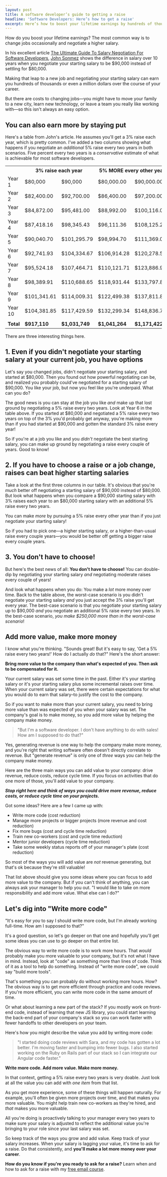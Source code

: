```yaml
---
layout: post
title: A software developer’s guide to getting a raise
headline: 'Software Developers: Here’s how to get a raise'
excerpt: Here’s how to boost your lifetime earnings by hundreds of thousands of dollars by getting periodic raises.
---
```

How do you boost your lifetime earnings? The most common way is to change jobs occasionally and negotiate a higher salary.

In his excellent article [The Ultimate Guide To Salary Negotiation For Software Developers](https://simpleprogrammer.com/2016/10/10/salary-negotiation-software-developers/), [John Sonmez](https://simpleprogrammer.com/about-simple-programmer/) shows the difference in salary over 10 years when you negotiate your starting salary to be $90,000 instead of settling for $80,000.

Making that leap to a new job and negotiating your starting salary can earn you hundreds of thousands or even a million dollars over the course of your career.

But there are costs to changing jobs—you might have to move your family to a new city, learn new technology, or leave a team you really like working with—so this isn't always an easy option.

## You can also earn more by staying put

Here's a table from John's article. He assumes you'll get a 3% raise each year, which is pretty common. I've added a two columns showing what happens if you negotiate an *additional* 5% raise every two years in both scenarios. Five percent every two years is a *conservative* estimate of what is achievable for most software developers.

<table><tbody>
<tr><th></th><th colspan="2">3% raise each year</th><th colspan="2">5% MORE every other year</th></tr>
<tr><td>Year 1</td><td>$80,000</td><td>$90,000</td><td>$80,000.00</td><td>$90,000.00</td></tr>
<tr><td>Year 2</td><td>$82,400.00</td><td>$92,700.00</td><td>$86,400.00</td><td>$97,200.00</td></tr>
<tr><td>Year 3</td><td>$84,872.00</td><td>$95,481.00</td><td>$88,992.00</td><td>$100,116.00</td></tr>
<tr><td>Year 4</td><td>$87,418.16</td><td>$98,345.43</td><td>$96,111.36</td><td>$108,125.28</td></tr>
<tr><td>Year 5</td><td>$90,040.70</td><td>$101,295.79</td><td>$98,994.70</td><td>$111,369.04</td></tr>
<tr><td>Year 6</td><td>$92,741.93</td><td>$104,334.67</td><td>$106,914.28</td><td>$120,278.56</td></tr>
<tr><td>Year 7</td><td>$95,524.18</td><td>$107,464.71</td><td>$110,121.71</td><td>$123,886.92</td></tr>
<tr><td>Year 8</td><td>$98,389.91</td><td>$110,688.65</td><td>$118,931.44</td><td>$133,797.87</td></tr>
<tr><td>Year 9</td><td>$101,341.61</td><td>$114,009.31</td><td>$122,499.38</td><td>$137,811.81</td></tr>
<tr><td>Year 10</td><td>$104,381.85</td><td>$117,429.59</td><td>$132,299.34</td><td>$148,836.75</td></tr>
<tr><td></td><td></td><td></td><td></td><td></td></tr>
<tr><td><strong>Total</strong></td><td><strong>$917,110</strong></td><td><strong>$1,031,749</strong></td><td><strong>$1,041,264</strong></td><td><strong>$1,171,422</strong></td></tr>
</tbody></table>

There are three interesting things here.

## 1. Even if you didn't negotiate your starting salary at your current job, you have options

Let's say you changed jobs, didn't negotiate your starting salary, and started at $80,000. Then you found out how powerful negotiating can be, and realized you probably could've negotiated for a starting salary of $90,000. You like your job, but now you feel like you're underpaid. What can you do?

The good news is you can stay at the job you like *and* make up that lost ground by negotiating a 5% raise every two years. Look at Year 6 in the table above. If you started at $80,000 and negotiated a 5% raise every two years on top of the 3% you'd probably get anyway, you're making more than if you had started at $90,000 and gotten the standard 3% raise every year!

So if you're at a job you like and you *didn't* negotiate the best starting salary, you can make up ground by negotiating a raise every couple of years. Good to know!

## 2. If you have to choose a raise or a job change, raises can beat higher starting salaries

Take a look at the first three columns in our table. It's obvious that you're *much* better off negotiating a starting salary of $90,000 instead of $80,000. But look what happens when you compare a $90,000 starting salary with 3% raises each year to an $80,000 starting salary with an additional 5% raise every two years.

You can make *more* by pursuing a 5% raise every other year than if you just negotiate your starting salary!

So if you had to pick one—a higher starting salary, or a higher-than-usual raise every couple years—you would be better off getting a bigger raise every couple years.

## 3. You don't have to choose!

But here's the best news of all: **You don't have to choose!** You can double-dip by negotiating your starting salary *and* negotiating moderate raises every couple of years! 

And look what happens when you do: You make a *lot* more money over time. Back to the table above, the worst-case scenario is you didn't negotiate your starting salary *and* you just accept the 3% raise you'll get every year. The best-case scenario is that you negotiate your starting salary up to $90,000 *and* you negotiate an additional 5% raise every two years. In the best-case scenario, *you make $250,000 more than in the worst-case scenario*!

## Add more value, make more money

I know what you're thinking. "Sounds great! But it's easy to say, 'Get a 5% raise every two years!' How do I actually *do* that?" Here's the short answer:

**Bring more value to the company than what's expected of you. Then ask to be compensated for it.**

Your current salary was set some time in the past. Either it's your starting salary or it's your starting salary plus some incremental raises over time. When your current salary was set, there were certain expectations for what you would do to earn that salary–to justify the cost to the company.

So if you want to make more than your current salary, you need to bring more value than was expected of you when your salary was set. The company's goal is to make money, so you add more value by helping the company make money.

> "But I'm a software developer. I don't have anything to do with sales! How am I supposed to do that?"

Yes, generating revenue is one way to help the company make more money, and you're right that writing software often doesn't directly correlate to revenue. But "generate revenue" is only one of *three* ways you can help the company make money.

Here are the three main ways you can add value to your company: drive revenue, reduce costs, reduce cycle time. If you focus on activities that do one more of those, you'll add value to your company.

***Stop right here and think of ways you could drive more revenue, reduce costs, or reduce cycle time on your projects.***

Got some ideas? Here are a few I came up with:

- Write more code (cost reduction)
- Manage more projects or bigger projects (more revenue and cost reduction)
- Fix more bugs (cost and cycle time reduction)
- Train new co-workers (cost and cycle time reduction)
- Mentor junior developers (cycle time reduction)
- Take some weekly status reports off of your manager's plate (cost reduction)

So most of the ways you will add value are *not* revenue generating, but that's ok because they're still valuable!

That list above should give you some ideas where you can focus to add more value to the company. But if you can't think of anything, you can always ask your manager to help you out. "I would like to take on more responsibility and add more value. What else can I do?"

## Let's dig into "Write more code"

"It's easy for *you* to say I should write more code, but I'm already working full-time. How am I supposed to that?"

It's a good question, so let's go deeper on that one and hopefully you'll get some ideas you can use to go deeper on that entire list.

The obvious way to write more code is to work more hours. That *would* probably make you more valuable to your company, but it's not what I have in mind. Instead, look at "code" as something more than lines of code. Think of it as a tool to help do something. Instead of "write more code", we could say "build more tools". 

That's something you can probably do without working more hours. How? The obvious way is to get more efficient through practice and code reviews. If you're more efficient, you can write more code in the same amount of time.

Or what about learning a new part of the stack? If you mostly work on front-end code, instead of learning that new JS library, you could start learning the back-end part of your company's stack so you can work faster with fewer handoffs to other developers on your team.

Here's how you might describe the value you add by writing more code:

> "I started doing code reviews with Sara, and my code has gotten a lot better. I'm moving faster and bumping into fewer bugs. I also started working on the Ruby on Rails part of our stack so I can integrate our Angular code faster."

**Write more code. Add more value. Make more money.**

In that context, getting a 5% raise every two years is very doable. Just look at all the value you can add with *one item* from that list.

As you get more experience, some of these things will happen naturally. For example, you'll often be given more projects over time, and that makes you more valuable. You might help train new co-workers as they're hired, and *that* makes you more valuable.

All you're doing is proactively talking to your manager every two years to make sure your salary is adjusted to reflect the additional value you're bringing to your role since your last salary was set. 

So keep track of the ways you grow and add value. Keep track of your salary increases. When your salary is lagging your value, it's time to ask for a raise. Do that consistently, and **you'll make a lot more money over your career**.

<div class='ad-box'>
<p><strong>How do you know if you're you ready to ask for a raise?</strong> Learn when and how to ask for a raise with my <a href="{{ base.url }}/raise-course/">free email course</a>.</p>
</div>